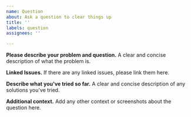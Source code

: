 ```yaml
---
name: Question
about: Ask a question to clear things up
title: ''
labels: question
assignees: ''

---
```


**Please describe your problem and question.**
A clear and concise description of what the problem is.

**Linked Issues.**
If there are any linked issues, please link them here.

**Describe what you've tried so far.**
A clear and concise description of any solutions you've tried.

**Additional context.**
Add any other context or screenshots about the question here.
